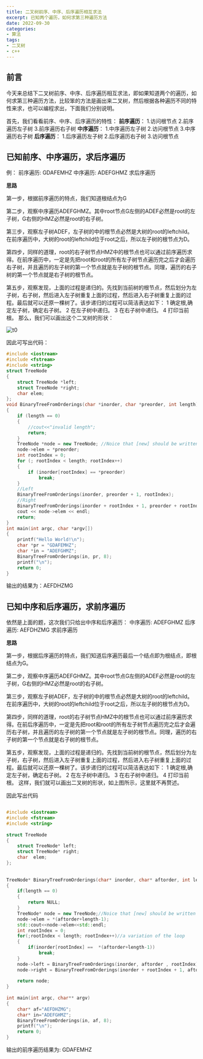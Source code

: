 ```yaml
---
title: 二叉树前序、中序、后序遍历相互求法
excerpt: 已知两个遍历，如何求第三种遍历方法
date: 2022-09-30
categories:
- 算法
tags:
- 二叉树
- c++
---
```


## 前言
今天来总结下二叉树前序、中序、后序遍历相互求法，即如果知道两个的遍历，如何求第三种遍历方法，比较笨的方法是画出来二叉树，然后根据各种遍历不同的特性来求，也可以编程求出，下面我们分别说明。

首先，我们看看前序、中序、后序遍历的特性： 
**前序遍历**： 
    1.访问根节点 
    2.前序遍历左子树 
    3.前序遍历右子树 
**中序遍历**： 
    1.中序遍历左子树 
    2.访问根节点 
    3.中序遍历右子树 
**后序遍历**： 
    1.后序遍历左子树 
    2.后序遍历右子树 
    3.访问根节点

## 已知前序、中序遍历，求后序遍历
例：
前序遍历:         GDAFEMHZ
中序遍历:         ADEFGHMZ
求后序遍历

**思路**

第一步，根据前序遍历的特点，我们知道根结点为G

第二步，观察中序遍历ADEFGHMZ。其中root节点G左侧的ADEF必然是root的左子树，G右侧的HMZ必然是root的右子树。

第三步，观察左子树ADEF，左子树的中的根节点必然是大树的root的leftchild。在前序遍历中，大树的root的leftchild位于root之后，所以左子树的根节点为D。

第四步，同样的道理，root的右子树节点HMZ中的根节点也可以通过前序遍历求得。在前序遍历中，一定是先把root和root的所有左子树节点遍历完之后才会遍历右子树，并且遍历的左子树的第一个节点就是左子树的根节点。同理，遍历的右子树的第一个节点就是右子树的根节点。

第五步，观察发现，上面的过程是递归的。先找到当前树的根节点，然后划分为左子树，右子树，然后进入左子树重复上面的过程，然后进入右子树重复上面的过程。最后就可以还原一棵树了。该步递归的过程可以简洁表达如下：
    1 确定根,确定左子树，确定右子树。
    2 在左子树中递归。
    3 在右子树中递归。
    4 打印当前根。
那么，我们可以画出这个二叉树的形状：

![t0](https://api2.mubu.com/v3/document_image/865b48f1-986d-4167-ad29-325829461bb3-3807603.jpg)

因此可写出代码：

```cpp
#include <iostream>
#include <fstream>
#include <string>
struct TreeNode
{
    struct TreeNode *left;
    struct TreeNode *right;
    char elem;
};
void BinaryTreeFromOrderings(char *inorder, char *preorder, int length)
{
    if (length == 0)
    {
        //cout<<"invalid length";
        return;
    }
    TreeNode *node = new TreeNode; //Noice that [new] should be written out.
    node->elem = *preorder;
    int rootIndex = 0;
    for (; rootIndex < length; rootIndex++)
    {
        if (inorder[rootIndex] == *preorder)
            break;
    }
    //Left
    BinaryTreeFromOrderings(inorder, preorder + 1, rootIndex);
    //Right
    BinaryTreeFromOrderings(inorder + rootIndex + 1, preorder + rootIndex + 1, length - (rootIndex + 1));
    cout << node->elem << endl;
    return;
}
int main(int argc, char *argv[])
{
    printf("Hello World!\n");
    char *pr = "GDAFEMHZ";
    char *in = "ADEFGHMZ";
    BinaryTreeFromOrderings(in, pr, 8);
    printf("\n");
    return 0;
}

```

输出的结果为：AEFDHZMG

## 已知中序和后序遍历，求前序遍历
依然是上面的题，这次我们只给出中序和后序遍历：
中序遍历:       ADEFGHMZ
后序遍历:       AEFDHZMG
求前序遍历

**思路**

第一步，根据后序遍历的特点，我们知道后序遍历最后一个结点即为根结点，即根结点为G。

第二步，观察中序遍历ADEFGHMZ。其中root节点G左侧的ADEF必然是root的左子树，G右侧的HMZ必然是root的右子树。

第三步，观察左子树ADEF，左子树的中的根节点必然是大树的root的leftchild。在前序遍历中，大树的root的leftchild位于root之后，所以左子树的根节点为D。

第四步，同样的道理，root的右子树节点HMZ中的根节点也可以通过前序遍历求得。在前后序遍历中，一定是先把root和root的所有左子树节点遍历完之后才会遍历右子树，并且遍历的左子树的第一个节点就是左子树的根节点。同理，遍历的右子树的第一个节点就是右子树的根节点。

第五步，观察发现，上面的过程是递归的。先找到当前树的根节点，然后划分为左子树，右子树，然后进入左子树重复上面的过程，然后进入右子树重复上面的过程。最后就可以还原一棵树了。该步递归的过程可以简洁表达如下：
    1 确定根,确定左子树，确定右子树。
    2 在左子树中递归。
    3 在右子树中递归。
    4 打印当前根。
这样，我们就可以画出二叉树的形状，如上图所示，这里就不再赘述。

因此写出代码

```cpp

#include <iostream>
#include <fstream>
#include <string>
 
struct TreeNode
{
    struct TreeNode* left;
    struct TreeNode* right;
    char  elem;
};
 
 
TreeNode* BinaryTreeFromOrderings(char* inorder, char* aftorder, int length)
{
    if(length == 0)
    {
        return NULL;
    }
    TreeNode* node = new TreeNode;//Noice that [new] should be written out.
    node->elem = *(aftorder+length-1);
    std::cout<<node->elem<<std::endl;
    int rootIndex = 0;
    for(;rootIndex < length; rootIndex++)//a variation of the loop
    {
        if(inorder[rootIndex] ==  *(aftorder+length-1))
            break;
    }
    node->left = BinaryTreeFromOrderings(inorder, aftorder , rootIndex);
    node->right = BinaryTreeFromOrderings(inorder + rootIndex + 1, aftorder + rootIndex , length - (rootIndex + 1));
    
    return node;
}
 
int main(int argc, char** argv)
{
    char* af="AEFDHZMG";    
    char* in="ADEFGHMZ"; 
    BinaryTreeFromOrderings(in, af, 8); 
    printf("\n");
    return 0;
}
```
输出的前序遍历结果为:         GDAFEMHZ